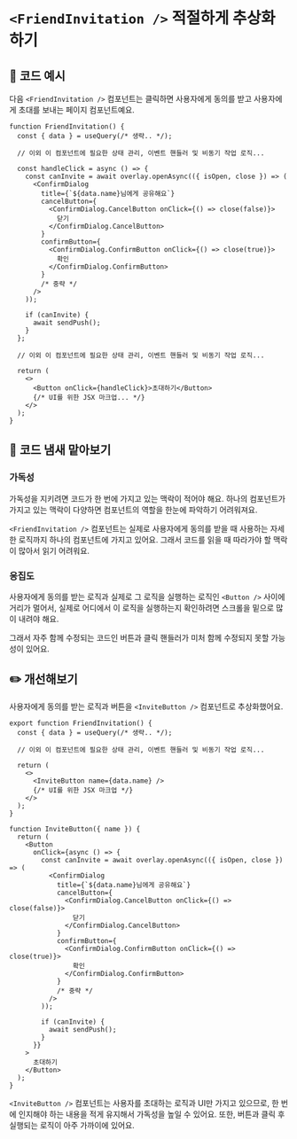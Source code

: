 # `<FriendInvitation />` 적절하게 추상화하기

<Badge type="info" text="가독성" />

## 📝 코드 예시

다음 `<FriendInvitation />` 컴포넌트는 클릭하면 사용자에게 동의를 받고 사용자에게 초대를 보내는 페이지 컴포넌트예요.

```tsx 6-27,33
function FriendInvitation() {
  const { data } = useQuery(/* 생략.. */);

  // 이외 이 컴포넌트에 필요한 상태 관리, 이벤트 핸들러 및 비동기 작업 로직...

  const handleClick = async () => {
    const canInvite = await overlay.openAsync(({ isOpen, close }) => (
      <ConfirmDialog
        title={`${data.name}님에게 공유해요`}
        cancelButton={
          <ConfirmDialog.CancelButton onClick={() => close(false)}>
            닫기
          </ConfirmDialog.CancelButton>
        }
        confirmButton={
          <ConfirmDialog.ConfirmButton onClick={() => close(true)}>
            확인
          </ConfirmDialog.ConfirmButton>
        }
        /* 중략 */
      />
    ));

    if (canInvite) {
      await sendPush();
    }
  };

  // 이외 이 컴포넌트에 필요한 상태 관리, 이벤트 핸들러 및 비동기 작업 로직...

  return (
    <>
      <Button onClick={handleClick}>초대하기</Button>
      {/* UI를 위한 JSX 마크업... */}
    </>
  );
}
```

## 👃 코드 냄새 맡아보기

### 가독성

가독성을 지키려면 코드가 한 번에 가지고 있는 맥락이 적어야 해요. 하나의 컴포넌트가 가지고 있는 맥락이 다양하면 컴포넌트의 역할을 한눈에 파악하기 어려워져요. 

`<FriendInvitation />` 컴포넌트는 실제로 사용자에게 동의를 받을 때 사용하는 자세한 로직까지 하나의 컴포넌트에 가지고 있어요. 그래서 코드를 읽을 때 따라가야 할 맥락이 많아서 읽기 어려워요.

### 응집도

사용자에게 동의를 받는 로직과 실제로 그 로직을 실행하는 로직인 `<Button />` 사이에 거리가 멀어서, 실제로 어디에서 이 로직을 실행하는지 확인하려면 스크롤을 밑으로 많이 내려야 해요.

그래서 자주 함께 수정되는 코드인 버튼과 클릭 핸들러가 미처 함께 수정되지 못할 가능성이 있어요.

## ✏️ 개선해보기

사용자에게 동의를 받는 로직과 버튼을 `<InviteButton />` 컴포넌트로 추상화했어요. 

```tsx
export function FriendInvitation() {
  const { data } = useQuery(/* 생략.. */);

  // 이외 이 컴포넌트에 필요한 상태 관리, 이벤트 핸들러 및 비동기 작업 로직...

  return (
    <>
      <InviteButton name={data.name} />
      {/* UI를 위한 JSX 마크업 */}
    </>
  );
}

function InviteButton({ name }) {
  return (
    <Button
      onClick={async () => {
        const canInvite = await overlay.openAsync(({ isOpen, close }) => (
          <ConfirmDialog
            title={`${data.name}님에게 공유해요`}
            cancelButton={
              <ConfirmDialog.CancelButton onClick={() => close(false)}>
                닫기
              </ConfirmDialog.CancelButton>
            }
            confirmButton={
              <ConfirmDialog.ConfirmButton onClick={() => close(true)}>
                확인
              </ConfirmDialog.ConfirmButton>
            }
            /* 중략 */
          />
        ));

        if (canInvite) {
          await sendPush();
        }
      }}
    >
      초대하기
    </Button>
  );
}
```

`<InviteButton />` 컴포넌트는 사용자를 초대하는 로직과 UI만 가지고 있으므로, 한 번에 인지해야 하는 내용을 적게 유지해서 가독성을 높일 수 있어요. 또한, 버튼과 클릭 후 실행되는 로직이 아주 가까이에 있어요.